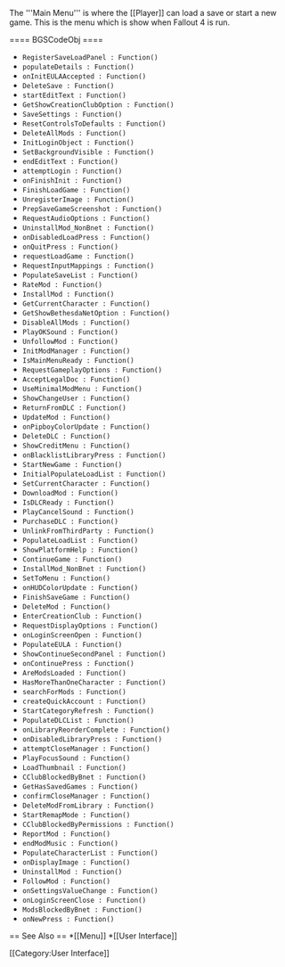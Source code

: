 The '''Main Menu''' is where the [[Player]] can load a save or start a new game.
This is the menu which is show when Fallout 4 is run.

==== BGSCodeObj ====
* <code>RegisterSaveLoadPanel : Function()</code>
* <code>populateDetails : Function()</code>
* <code>onInitEULAAccepted : Function()</code>
* <code>DeleteSave : Function()</code>
* <code>startEditText : Function()</code>
* <code>GetShowCreationClubOption : Function()</code>
* <code>SaveSettings : Function()</code>
* <code>ResetControlsToDefaults : Function()</code>
* <code>DeleteAllMods : Function()</code>
* <code>InitLoginObject : Function()</code>
* <code>SetBackgroundVisible : Function()</code>
* <code>endEditText : Function()</code>
* <code>attemptLogin : Function()</code>
* <code>onFinishInit : Function()</code>
* <code>FinishLoadGame : Function()</code>
* <code>UnregisterImage : Function()</code>
* <code>PrepSaveGameScreenshot : Function()</code>
* <code>RequestAudioOptions : Function()</code>
* <code>UninstallMod_NonBnet : Function()</code>
* <code>onDisabledLoadPress : Function()</code>
* <code>onQuitPress : Function()</code>
* <code>requestLoadGame : Function()</code>
* <code>RequestInputMappings : Function()</code>
* <code>PopulateSaveList : Function()</code>
* <code>RateMod : Function()</code>
* <code>InstallMod : Function()</code>
* <code>GetCurrentCharacter : Function()</code>
* <code>GetShowBethesdaNetOption : Function()</code>
* <code>DisableAllMods : Function()</code>
* <code>PlayOKSound : Function()</code>
* <code>UnfollowMod : Function()</code>
* <code>InitModManager : Function()</code>
* <code>IsMainMenuReady : Function()</code>
* <code>RequestGameplayOptions : Function()</code>
* <code>AcceptLegalDoc : Function()</code>
* <code>UseMinimalModMenu : Function()</code>
* <code>ShowChangeUser : Function()</code>
* <code>ReturnFromDLC : Function()</code>
* <code>UpdateMod : Function()</code>
* <code>onPipboyColorUpdate : Function()</code>
* <code>DeleteDLC : Function()</code>
* <code>ShowCreditMenu : Function()</code>
* <code>onBlacklistLibraryPress : Function()</code>
* <code>StartNewGame : Function()</code>
* <code>InitialPopulateLoadList : Function()</code>
* <code>SetCurrentCharacter : Function()</code>
* <code>DownloadMod : Function()</code>
* <code>IsDLCReady : Function()</code>
* <code>PlayCancelSound : Function()</code>
* <code>PurchaseDLC : Function()</code>
* <code>UnlinkFromThirdParty : Function()</code>
* <code>PopulateLoadList : Function()</code>
* <code>ShowPlatformHelp : Function()</code>
* <code>ContinueGame : Function()</code>
* <code>InstallMod_NonBnet : Function()</code>
* <code>SetToMenu : Function()</code>
* <code>onHUDColorUpdate : Function()</code>
* <code>FinishSaveGame : Function()</code>
* <code>DeleteMod : Function()</code>
* <code>EnterCreationClub : Function()</code>
* <code>RequestDisplayOptions : Function()</code>
* <code>onLoginScreenOpen : Function()</code>
* <code>PopulateEULA : Function()</code>
* <code>ShowContinueSecondPanel : Function()</code>
* <code>onContinuePress : Function()</code>
* <code>AreModsLoaded : Function()</code>
* <code>HasMoreThanOneCharacter : Function()</code>
* <code>searchForMods : Function()</code>
* <code>createQuickAccount : Function()</code>
* <code>StartCategoryRefresh : Function()</code>
* <code>PopulateDLCList : Function()</code>
* <code>onLibraryReorderComplete : Function()</code>
* <code>onDisabledLibraryPress : Function()</code>
* <code>attemptCloseManager : Function()</code>
* <code>PlayFocusSound : Function()</code>
* <code>LoadThumbnail : Function()</code>
* <code>CClubBlockedByBnet : Function()</code>
* <code>GetHasSavedGames : Function()</code>
* <code>confirmCloseManager : Function()</code>
* <code>DeleteModFromLibrary : Function()</code>
* <code>StartRemapMode : Function()</code>
* <code>CClubBlockedByPermissions : Function()</code>
* <code>ReportMod : Function()</code>
* <code>endModMusic : Function()</code>
* <code>PopulateCharacterList : Function()</code>
* <code>onDisplayImage : Function()</code>
* <code>UninstallMod : Function()</code>
* <code>FollowMod : Function()</code>
* <code>onSettingsValueChange : Function()</code>
* <code>onLoginScreenClose : Function()</code>
* <code>ModsBlockedByBnet : Function()</code>
* <code>onNewPress : Function()</code>

== See Also ==
*[[Menu]]
*[[User Interface]]


[[Category:User Interface]]
